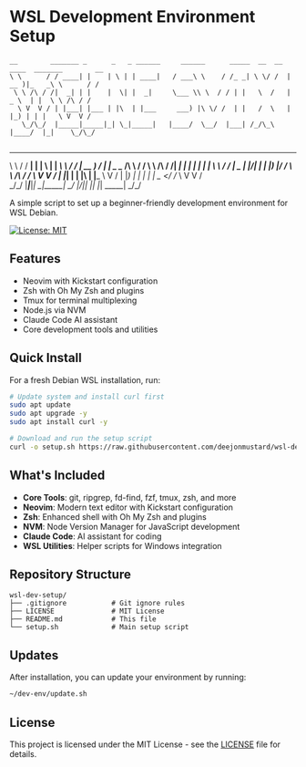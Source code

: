 # WSL Development Environment Setup

```
__        _______ _      _   _ ______     ______      _____  __  __   ____  _______        __
\ \      / / ____| |    | \ | | ____|   / ___\ \    / /_ _| \ \/ /  | __ )|_   _\ \      / /
 \ \ /\ / /|  _| | |    |  \| |  _|     \___ \\ \  / / | |   \  /   |  _ \  | |  \ \ /\ / / 
  \ V  V / | |___| |___ | |\  | |___     ___) |\ \/ /  | |   /  \   | |_) | | |   \ V  V /  
   \_/\_/  |_____|_____|_| \_|_____|   |____/  \__/  |___| /_/\_\  |____/  |_|    \_/\_/   
                                                                                            

```
__        _______ _     _   _ _______ _____     _____ __  __   ____  _______        __
\ \      / / ____| |   | \ | | ____\ \   / /   | __ )_  \/  | |  _ \__  /\ \      / /
 \ \ /\ / /|  _| | |   |  \| |  _|  \ \ / /    |  _ \| |\/| | | |_) |/ /  \ \ /\ / / 
  \ V  V / | |___| |__ | |\  | |___  \ V /     | |_) | |  | | |  _ </ /_   \ V  V /  
   \_/\_/  |_____|_____|_| \_|_____|  \_/      |____/|_|  |_| |_| \_\____|   \_/\_/   
                                                                                      

A simple script to set up a beginner-friendly development environment for WSL Debian.

[![License: MIT](https://img.shields.io/badge/License-MIT-yellow.svg)](https://opensource.org/licenses/MIT)

## Features

- Neovim with Kickstart configuration
- Zsh with Oh My Zsh and plugins
- Tmux for terminal multiplexing
- Node.js via NVM
- Claude Code AI assistant
- Core development tools and utilities

## Quick Install

For a fresh Debian WSL installation, run:

```bash
# Update system and install curl first
sudo apt update
sudo apt upgrade -y
sudo apt install curl -y

# Download and run the setup script
curl -o setup.sh https://raw.githubusercontent.com/deejonmustard/wsl-dev-setup/main/setup.sh && chmod +x setup.sh && ./setup.sh
```

## What's Included

- **Core Tools**: git, ripgrep, fd-find, fzf, tmux, zsh, and more
- **Neovim**: Modern text editor with Kickstart configuration
- **Zsh**: Enhanced shell with Oh My Zsh and plugins
- **NVM**: Node Version Manager for JavaScript development
- **Claude Code**: AI assistant for coding
- **WSL Utilities**: Helper scripts for Windows integration

## Repository Structure

```
wsl-dev-setup/
├── .gitignore           # Git ignore rules
├── LICENSE              # MIT License
├── README.md            # This file
└── setup.sh             # Main setup script
```

## Updates

After installation, you can update your environment by running:

```bash
~/dev-env/update.sh
```

## License

This project is licensed under the MIT License - see the [LICENSE](LICENSE) file for details.
